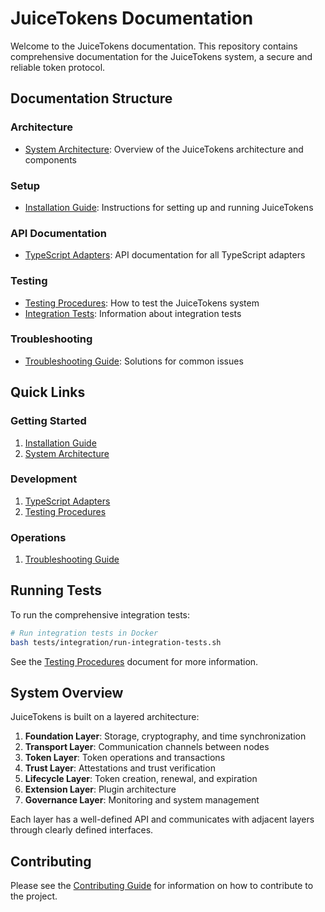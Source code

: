 # JuiceTokens Documentation

Welcome to the JuiceTokens documentation. This repository contains comprehensive documentation for the JuiceTokens system, a secure and reliable token protocol.

## Documentation Structure

### Architecture
- [System Architecture](architecture/system-architecture.md): Overview of the JuiceTokens architecture and components

### Setup
- [Installation Guide](setup/installation.md): Instructions for setting up and running JuiceTokens

### API Documentation
- [TypeScript Adapters](api/typescript-adapters.md): API documentation for all TypeScript adapters

### Testing
- [Testing Procedures](testing/testing-procedures.md): How to test the JuiceTokens system
- [Integration Tests](../tests/integration/README.md): Information about integration tests

### Troubleshooting
- [Troubleshooting Guide](troubleshooting/troubleshooting-guide.md): Solutions for common issues

## Quick Links

### Getting Started
1. [Installation Guide](setup/installation.md)
2. [System Architecture](architecture/system-architecture.md)

### Development
1. [TypeScript Adapters](api/typescript-adapters.md)
2. [Testing Procedures](testing/testing-procedures.md)

### Operations
1. [Troubleshooting Guide](troubleshooting/troubleshooting-guide.md)

## Running Tests

To run the comprehensive integration tests:

```bash
# Run integration tests in Docker
bash tests/integration/run-integration-tests.sh
```

See the [Testing Procedures](testing/testing-procedures.md) document for more information.

## System Overview

JuiceTokens is built on a layered architecture:

1. **Foundation Layer**: Storage, cryptography, and time synchronization
2. **Transport Layer**: Communication channels between nodes
3. **Token Layer**: Token operations and transactions
4. **Trust Layer**: Attestations and trust verification
5. **Lifecycle Layer**: Token creation, renewal, and expiration
6. **Extension Layer**: Plugin architecture
7. **Governance Layer**: Monitoring and system management

Each layer has a well-defined API and communicates with adjacent layers through clearly defined interfaces.

## Contributing

Please see the [Contributing Guide](../CONTRIBUTING.md) for information on how to contribute to the project. 